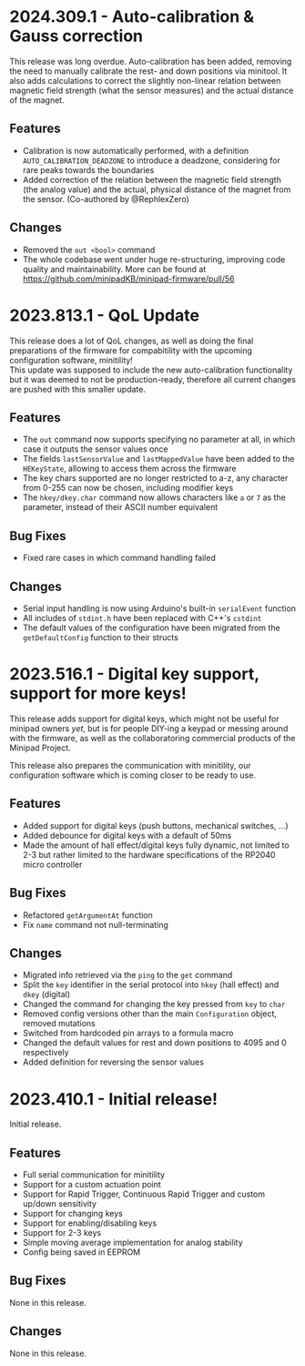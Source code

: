 # 2024.309.1 - Auto-calibration & Gauss correction

This release was long overdue. Auto-calibration has been added, removing the need to manually calibrate the rest- and down positions via minitool.
It also adds calculations to correct the slightly non-linear relation between magnetic field strength (what the sensor measures) and the actual distance of the magnet.

## Features

- Calibration is now automatically performed, with a definition `AUTO_CALIBRATION_DEADZONE` to introduce a deadzone, considering for rare peaks towards the boundaries
- Added correction of the relation between the magnetic field strength (the analog value) and the actual, physical distance of the magnet from the sensor. (Co-authored by @RephlexZero)

## Changes

- Removed the `out <bool>` command
- The whole codebase went under huge re-structuring, improving code quality and maintainability. More can be found at https://github.com/minipadKB/minipad-firmware/pull/56

# 2023.813.1 - QoL Update

This release does a lot of QoL changes, as well as doing the final preparations of the firmware for compabitility with the upcoming configuration software, minitility!</br>
This update was supposed to include the new auto-calibration functionality but it was deemed to not be production-ready, therefore all current changes are pushed with this smaller update.

## Features

- The `out` command now supports specifying no parameter at all, in which case it outputs the sensor values once
- The fields `lastSensorValue` and `lastMappedValue` have been added to the `HEKeyState`, allowing to access them across the firmware
- The key chars supported are no longer restricted to a-z, any character from 0-255 can now be chosen, including modifier keys
- The `hkey/dkey.char` command now allows characters like `a` or `7` as the parameter, instead of their ASCII number equivalent

## Bug Fixes

- Fixed rare cases in which command handling failed

## Changes

- Serial input handling is now using Arduino's built-in `serialEvent` function
- All includes of `stdint.h` have been replaced with C++'s `cstdint`
- The default values of the configuration have been migrated from the `getDefaultConfig` function to their structs

# 2023.516.1 - Digital key support, support for more keys!

This release adds support for digital keys, which might not be useful for minipad owners *yet*, but is for people DIY-ing a keypad or messing around with the firmware, as well as the collaboratoring commercial products of the Minipad Project. 

This release also prepares the communication with minitility, our configuration software which is coming closer to be ready to use.

## Features

- Added support for digital keys (push buttons, mechanical switches, ...)
- Added debounce for digital keys with a default of 50ms
- Made the amount of hall effect/digital keys fully dynamic, not limited to 2-3 but rather limited to the hardware specifications of the RP2040 micro controller

## Bug Fixes

- Refactored `getArgumentAt` function
- Fix `name` command not null-terminating

## Changes

- Migrated info retrieved via the `ping` to the `get` command
- Split the `key` identifier in the serial protocol into `hkey` (hall effect) and `dkey` (digital)
- Changed the command for changing the key pressed from `key` to `char`
- Removed config versions other than the main `Configuration` object, removed mutations
- Switched from hardcoded pin arrays to a formula macro
- Changed the default values for rest and down positions to 4095 and 0 respectively
- Added definition for reversing the sensor values

# 2023.410.1 - Initial release!

Initial release.

## Features

- Full serial communication for minitility
- Support for a custom actuation point
- Support for Rapid Trigger, Continuous Rapid Trigger and custom up/down sensitivity
- Support for changing keys
- Support for enabling/disabling keys
- Support for 2-3 keys
- Simple moving average implementation for analog stability
- Config being saved in EEPROM

## Bug Fixes

None in this release.

## Changes

None in this release.

